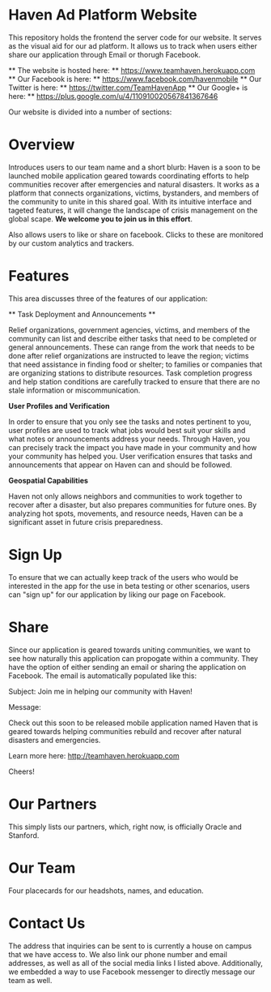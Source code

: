 # Haven Ad Platform Website

This repository holds the frontend the server code for our website. It serves as the visual aid for our ad platform. It allows us to track when users either share our application through Email
or thorugh Facebook. 

** The website is hosted here: ** https://www.teamhaven.herokuapp.com
** Our Facebook is here: ** https://www.facebook.com/havenmobile
** Our Twitter is here: ** https://twitter.com/TeamHavenApp
** Our Google+ is here: ** https://plus.google.com/u/4/110910020567841367646

Our website is divided into a number of sections:

# Overview

Introduces users to our team name and a short blurb: 
Haven is a soon to be launched mobile application geared towards coordinating efforts to help communities recover after emergencies and natural disasters. It works as a platform that connects organizations, victims, bystanders, and members of the community to unite in this shared goal. With its intuitive interface and tageted features, it will change the landscape of crisis management on the global scape. 
**We welcome you to join us in this effort**.

Also allows users to like or share on facebook. Clicks to these are monitored by our custom analytics and trackers. 

# Features

This area discusses three of the features of our application:

** Task Deployment and Announcements ** 

Relief organizations, government agencies, victims, and members of the community can list and describe either tasks that need to be completed or general announcements. These can range from the work that needs to be done after relief organizations are instructed to leave the region; victims that need assistance in finding food or shelter; to families or companies that are organizing stations to distribute resources. Task completion progress and help station conditions are carefully tracked to ensure that there are no stale information or miscommunication.


**User Profiles and Verification**

In order to ensure that you only see the tasks and notes pertinent to you, user profiles are used to track what jobs would best suit your skills and what notes or announcements address your needs. Through Haven, you can precisely track the impact you have made in your community and how your community has helped you. User verification ensures that tasks and announcements that appear on Haven can and should be followed. 


**Geospatial Capabilities**

Haven not only allows neighbors and communities to work together to recover after a disaster, but also prepares communities for future ones. By analyzing hot spots, movements, and resource needs, Haven can be a significant asset in future crisis preparedness. 


# Sign Up

To ensure that we can actually keep track of the users who would be interested in the app for the use in beta testing or other scenarios, users can "sign up" for our application by liking our page on Facebook. 

# Share

Since our application is geared towards uniting communities, we want to see how naturally this application can propogate within a community. They have the option of either sending an email or sharing 
the application on Facebook. The email is automatically populated like this:

Subject: Join me in helping our community with Haven!

Message: 

Check out this soon to be released mobile application named Haven  that is geared towards helping communities rebuild and recover after natural disasters and emergencies.

Learn more here: http://teamhaven.herokuapp.com 

Cheers! 

# Our Partners

This simply lists our partners, which, right now, is officially Oracle and Stanford. 

# Our Team

Four placecards for our headshots, names, and education. 

# Contact Us

The address that inquiries can be sent to is currently a house on campus that we have access to. We also link our phone number and email addresses, as well as all of the social media links I listed above. Additionally, we embedded a way to use Facebook messenger to directly message our team as well. 
